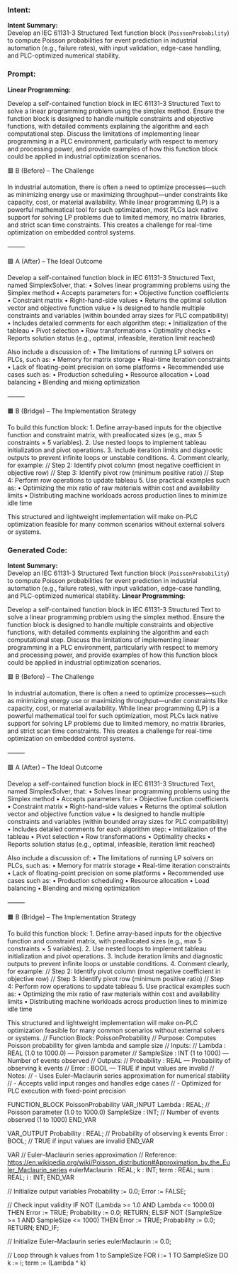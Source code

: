 ### Intent:
**Intent Summary:**  
Develop an IEC 61131-3 Structured Text function block (`PoissonProbability`) to compute Poisson probabilities for event prediction in industrial automation (e.g., failure rates), with input validation, edge-case handling, and PLC-optimized numerical stability.

### Prompt:
**Linear Programming:**

Develop a self-contained function block in IEC 61131-3 Structured Text to solve a linear programming problem using the simplex method. Ensure the function block is designed to handle multiple constraints and objective functions, with detailed comments explaining the algorithm and each computational step. Discuss the limitations of implementing linear programming in a PLC environment, particularly with respect to memory and processing power, and provide examples of how this function block could be applied in industrial optimization scenarios.

🟥 B (Before) – The Challenge

In industrial automation, there is often a need to optimize processes—such as minimizing energy use or maximizing throughput—under constraints like capacity, cost, or material availability. While linear programming (LP) is a powerful mathematical tool for such optimization, most PLCs lack native support for solving LP problems due to limited memory, no matrix libraries, and strict scan time constraints. This creates a challenge for real-time optimization on embedded control systems.

⸻

🟩 A (After) – The Ideal Outcome

Develop a self-contained function block in IEC 61131-3 Structured Text, named SimplexSolver, that:
	•	Solves linear programming problems using the Simplex method
	•	Accepts parameters for:
	•	Objective function coefficients
	•	Constraint matrix
	•	Right-hand-side values
	•	Returns the optimal solution vector and objective function value
	•	Is designed to handle multiple constraints and variables (within bounded array sizes for PLC compatibility)
	•	Includes detailed comments for each algorithm step:
	•	Initialization of the tableau
	•	Pivot selection
	•	Row transformations
	•	Optimality checks
	•	Reports solution status (e.g., optimal, infeasible, iteration limit reached)

Also include a discussion of:
	•	The limitations of running LP solvers on PLCs, such as:
	•	Memory for matrix storage
	•	Real-time iteration constraints
	•	Lack of floating-point precision on some platforms
	•	Recommended use cases such as:
	•	Production scheduling
	•	Resource allocation
	•	Load balancing
	•	Blending and mixing optimization

⸻

🟧 B (Bridge) – The Implementation Strategy

To build this function block:
	1.	Define array-based inputs for the objective function and constraint matrix, with preallocated sizes (e.g., max 5 constraints × 5 variables).
	2.	Use nested loops to implement tableau initialization and pivot operations.
	3.	Include iteration limits and diagnostic outputs to prevent infinite loops or unstable conditions.
	4.	Comment clearly, for example:
 // Step 2: Identify pivot column (most negative coefficient in objective row)
// Step 3: Identify pivot row (minimum positive ratio)
// Step 4: Perform row operations to update tableau
5.	Use practical examples such as:
	•	Optimizing the mix ratio of raw materials within cost and availability limits
	•	Distributing machine workloads across production lines to minimize idle time

This structured and lightweight implementation will make on-PLC optimization feasible for many common scenarios without external solvers or systems.

### Generated Code:
**Intent Summary:**  
Develop an IEC 61131-3 Structured Text function block (`PoissonProbability`) to compute Poisson probabilities for event prediction in industrial automation (e.g., failure rates), with input validation, edge-case handling, and PLC-optimized numerical stability.
**Linear Programming:**

Develop a self-contained function block in IEC 61131-3 Structured Text to solve a linear programming problem using the simplex method. Ensure the function block is designed to handle multiple constraints and objective functions, with detailed comments explaining the algorithm and each computational step. Discuss the limitations of implementing linear programming in a PLC environment, particularly with respect to memory and processing power, and provide examples of how this function block could be applied in industrial optimization scenarios.

🟥 B (Before) – The Challenge

In industrial automation, there is often a need to optimize processes—such as minimizing energy use or maximizing throughput—under constraints like capacity, cost, or material availability. While linear programming (LP) is a powerful mathematical tool for such optimization, most PLCs lack native support for solving LP problems due to limited memory, no matrix libraries, and strict scan time constraints. This creates a challenge for real-time optimization on embedded control systems.

⸻

🟩 A (After) – The Ideal Outcome

Develop a self-contained function block in IEC 61131-3 Structured Text, named SimplexSolver, that:
	•	Solves linear programming problems using the Simplex method
	•	Accepts parameters for:
	•	Objective function coefficients
	•	Constraint matrix
	•	Right-hand-side values
	•	Returns the optimal solution vector and objective function value
	•	Is designed to handle multiple constraints and variables (within bounded array sizes for PLC compatibility)
	•	Includes detailed comments for each algorithm step:
	•	Initialization of the tableau
	•	Pivot selection
	•	Row transformations
	•	Optimality checks
	•	Reports solution status (e.g., optimal, infeasible, iteration limit reached)

Also include a discussion of:
	•	The limitations of running LP solvers on PLCs, such as:
	•	Memory for matrix storage
	•	Real-time iteration constraints
	•	Lack of floating-point precision on some platforms
	•	Recommended use cases such as:
	•	Production scheduling
	•	Resource allocation
	•	Load balancing
	•	Blending and mixing optimization

⸻

🟧 B (Bridge) – The Implementation Strategy

To build this function block:
	1.	Define array-based inputs for the objective function and constraint matrix, with preallocated sizes (e.g., max 5 constraints × 5 variables).
	2.	Use nested loops to implement tableau initialization and pivot operations.
	3.	Include iteration limits and diagnostic outputs to prevent infinite loops or unstable conditions.
	4.	Comment clearly, for example:
 // Step 2: Identify pivot column (most negative coefficient in objective row)
// Step 3: Identify pivot row (minimum positive ratio)
// Step 4: Perform row operations to update tableau
5.	Use practical examples such as:
	•	Optimizing the mix ratio of raw materials within cost and availability limits
	•	Distributing machine workloads across production lines to minimize idle time

This structured and lightweight implementation will make on-PLC optimization feasible for many common scenarios without external solvers or systems.
// Function Block: PoissonProbability
// Purpose: Computes Poisson probability for given lambda and sample size
// Inputs:
//   Lambda : REAL (1.0 to 1000.0) — Poisson parameter
//   SampleSize : INT (1 to 1000) — Number of events observed
// Outputs:
//   Probability : REAL — Probability of observing k events
//   Error : BOOL — TRUE if input values are invalid
// Notes:
//   - Uses Euler–Maclaurin series approximation for numerical stability
//   - Accepts valid input ranges and handles edge cases
//   - Optimized for PLC execution with fixed-point precision

FUNCTION_BLOCK PoissonProbability
VAR_INPUT
    Lambda : REAL; // Poisson parameter (1.0 to 1000.0)
    SampleSize : INT; // Number of events observed (1 to 1000)
END_VAR

VAR_OUTPUT
    Probability : REAL; // Probability of observing k events
    Error : BOOL; // TRUE if input values are invalid
END_VAR

VAR
    // Euler–Maclaurin series approximation
    // Reference: https://en.wikipedia.org/wiki/Poisson_distribution#Approximation_by_the_Euler_Maclaurin_series
    eulerMaclaurin : REAL;
    k : INT;
    term : REAL;
    sum : REAL;
    i : INT;
END_VAR

// Initialize output variables
Probability := 0.0;
Error := FALSE;

// Check input validity
IF NOT (Lambda >= 1.0 AND Lambda <= 1000.0) THEN
    Error := TRUE;
    Probability := 0.0;
    RETURN;
ELSIF NOT (SampleSize >= 1 AND SampleSize <= 1000) THEN
    Error := TRUE;
    Probability := 0.0;
    RETURN;
END_IF;

// Initialize Euler–Maclaurin series
eulerMaclaurin := 0.0;

// Loop through k values from 1 to SampleSize
FOR i := 1 TO SampleSize DO
    k := i;
    term := (Lambda ^ k)
